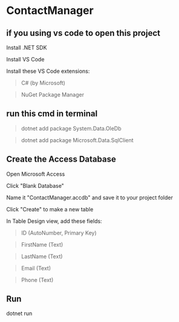 # ContactManager

## if you using vs code to open this project 
Install .NET SDK

Install VS Code

Install these VS Code extensions:

> C# (by Microsoft)

>NuGet Package Manager

## run this cmd in terminal 

> dotnet add package System.Data.OleDb

> dotnet add package Microsoft.Data.SqlClient


## Create the Access Database
Open Microsoft Access

Click "Blank Database"

Name it "ContactManager.accdb" and save it to your project folder

Click "Create" to make a new table

In Table Design view, add these fields:

> ID (AutoNumber, Primary Key)

> FirstName (Text)

> LastName (Text)

> Email (Text)

> Phone (Text)


## Run

dotnet run

